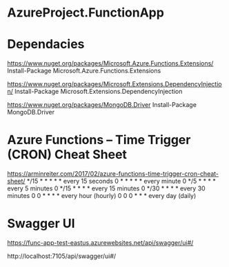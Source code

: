 ﻿# AzureProject.FunctionApp

# Dependacies
https://www.nuget.org/packages/Microsoft.Azure.Functions.Extensions/
Install-Package Microsoft.Azure.Functions.Extensions

https://www.nuget.org/packages/Microsoft.Extensions.DependencyInjection/
Install-Package Microsoft.Extensions.DependencyInjection

https://www.nuget.org/packages/MongoDB.Driver
Install-Package MongoDB.Driver

# Azure Functions – Time Trigger (CRON) Cheat Sheet
https://arminreiter.com/2017/02/azure-functions-time-trigger-cron-cheat-sheet/
*/15 * * * * * every 15 seconds
0 * * * * * every minute
0 */5 * * * * every 5 minutes
0 */15 * * * * every 15 minutes
0 */30 * * * * every 30 minutes
0 0 * * * *    every hour (hourly)
0 0 0 * * * every day (daily)

# Swagger UI
https://func-app-test-eastus.azurewebsites.net/api/swagger/ui#/

http://localhost:7105/api/swagger/ui#/